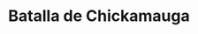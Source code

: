 ﻿---
title: "Batalla de Chickamauga"
permalink: periodes_845.html
layout: periode
dataInici: 1863-09-18
dataFi: 1863-09-20
sidebar: periodes
pares:
  - id: 321
    title: "Guerra de Secesión Americana"
    dataInici: "(1861-04-12)"
    dataFi: "(1865-04-09)"

fills:
jocsPrincipals:
  - title: "Chickamauga: The Last Victory, 20 September 1863"
    bggId: 13920
    dataInici: 
    dataFi: 

jocsEscenaris:
jocsEpoca:
jocsEpocaEscenaris:
  - title: "Battle Cry"
    bggId: 551
    escenari: "Chickamauga--20th September, 1863"
    dataInici: 1863-09-20
    dataFi: 

---
